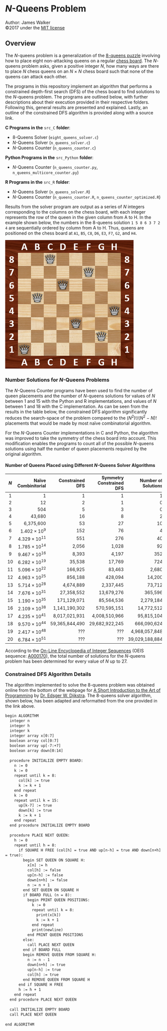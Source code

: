 # _N_-Queens Problem  
Author: James Walker  
©2017 under the [MIT license]  

## Overview  
The _N_-queens problem is a generalization of the [8-queens puzzle] involving 
how to place eight non-attacking queens on a regular [chess board]. The 
_N_-queens problem asks, given a positive integer _N_, how many ways are there 
to place _N_ chess queens on an _N_ × _N_ chess board such that none of the 
queens can attack each other.  

The programs in this repository implement an algorithm that performs a 
constrained depth-first search (DFS) of the chess board to find solutions to 
the _N_-queens problem. The programs are outlined below, with further 
descriptions about their execution provided in their respective folders. 
Following this, general results are presented and explained. Lastly, an outline 
of the constrained DFS algorithm is provided along with a source link.  

**C Programs in the** `src_C` **folder**:  
- 8-Queens Solver (`eight_queens_solver.c`)  
- _N_-Queens Solver (`n_queens_solver.c`)  
- _N_-Queens Counter (`n_queens_counter.c`)  

**Python Programs in the** `src_Python` **folder**:  
- _N_-Queens Counter (`n_queens_counter.py`, `n_queens_multicore_counter.py`)  

**R Programs in the** `src_R` **folder**:  
- _N_-Queens Solver (`n_queens_solver.R`)  
- _N_-Queens Counter (`n_queens_counter.R`, `n_queens_counter_optimized.R`)  

Results from the solver program are output as a series of _N_ integers 
corresponding to the columns on the chess board, with each integer represents 
the row of the queen in the given column from A to H. In the example shown 
below, the numbers in the 8-queens solution `1 5 8 6 3 7 2 4` are sequentially 
ordered by column from A to H. Thus, queens are positioned on the chess board 
at `A1`, `B5`, `C8`, `D6`, `E3`, `F7`, `G2`, and `H4`.  

<img src="./img/8-Queens_Example.png" title="One Solution to the 8-Queens Problem" alt="8-Queens Solution Example" height="413" width="413"/>   
  
### Number Solutions for _N_-Queens Problems  
The _N_-Queens Counter programs have been used to find the number of queen 
placements and the number of _N_-queens solutions for values of _N_ between 1 
and 15 with the Python and R implementations, and values of _N_ between 1 and 
18 with the C implementation. As can be seen from the results in the table 
below, the constrained DFS algorithm significantly reduces the search-space of 
the problem compared to the (_N_<sup>2</sup>)!/(_N_<sup>2</sup> − _N_)! 
placements that would be made by most naïve combinatorial algorithm.  

For the _N_-Queens Counter implementations in C and Python, the algorithm was 
improved to take the symmetry of the chess board into account. This 
modification enables the programs to count all of the possible _N_-queens 
solutions using half the number of queen placements required by 
the original algorithm.  

#### Number of Queens Placed using Different _N_-Queens Solver Algorithms  
| _N_ | Naïve Combinitorial | Constrained DFS | Symmetry Constrained DFS | Number of Solutions |  
|:---:|------------------------:|---------------:|---------------:|---------------:|  
|   1 |                       1 |              1 |              1 |              1 |  
|   2 |                      12 |              2 |              1 |              0 |  
|   3 |                     504 |              5 |              3 |              0 |  
|   4 |                  43,680 |             16 |              8 |              2 |  
|   5 |               6,375,600 |             53 |             27 |             10 |  
|   6 |  1.402 × 10<sup>9</sup> |            152 |             76 |              4 |  
|   7 | 4.329 × 10<sup>11</sup> |            551 |            276 |             40 |  
|   8 | 1.785 × 10<sup>14</sup> |          2,056 |          1,028 |             92 |  
|   9 | 9.467 × 10<sup>16</sup> |          8,393 |          4,197 |            352 |  
|  10 | 6.282 × 10<sup>19</sup> |         35,538 |         17,769 |            724 |  
|  11 | 5.096 × 10<sup>22</sup> |        166,925 |         83,463 |          2,680 |  
|  12 | 4.963 × 10<sup>25</sup> |        856,188 |        428,094 |         14,200 |  
|  13 | 5.714 × 10<sup>28</sup> |      4,674,889 |      2,337,445 |         73,712 |  
|  14 | 7.676 × 10<sup>31</sup> |     27,358,552 |     13,679,276 |        365,596 |  
|  15 | 1.190 × 10<sup>35</sup> |    171,129,071 |     85,564,536 |      2,279,184 |  
|  16 | 2.109 × 10<sup>38</sup> |  1,141,190,302 |    570,595,151 |     14,772,512 |  
|  17 | 4.235 × 10<sup>41</sup> |  8,017,021,931 |  4,008,510,966 |     95,815,104 |  
|  18 | 9.570 × 10<sup>44</sup> | 59,365,844,490 | 29,682,922,245 |    666,090,624 |
|  19 | 2.417 × 10<sup>48</sup> |            ??? |            ??? |  4,968,057,848 |
|  20 | 6.784 × 10<sup>51</sup> |            ??? |            ??? | 39,029,188,884 |

According to the [On-Line Encyclopedia of Integer Sequences] \(OEIS sequence: 
[A000170]), the total number of solutions for the _N_-queens problem has been 
determined for every value of _N_ up to 27.  

### Constrained DFS Algorithm Details  
The algorithm implemented to solve the 8-queens problem was obtained online 
from the bottom of the webpage for 
[A Short Introduction to the Art of Programming] by [Dr. Edsger W. Dijkstra]. 
The 8-queens solver algorithm, shown below, has been adapted and reformatted 
from the one provided in the link above.  

```
begin ALGORITHM  
  integer n  
  integer h  
  integer k  
  integer array x[0:7]  
  boolean array col[0:7]  
  boolean array up[-7:+7]  
  boolean array down[0:14]  
  
  procedure INITIALIZE EMPTY BOARD:  
    n := 0  
    k := 0  
    repeat until k = 8:  
      col[k] := true  
      k := k + 1  
    end repeat  
    k := 0  
    repeat until k = 15:  
      up[k-7] := true  
      down[k] := true  
      k := k + 1  
    end repeat  
  end procedure INITIALIZE EMPTY BOARD

  procedure PLACE NEXT QUEEN:  
    h := 0  
    repeat until h = 8:  
      if SQUARE H FREE (col[h] = true AND up[n-h] = true AND down[n+h] = true):  
        begin SET QUEEN ON SQUARE H:  
          x[n] := h  
          col[h] := false  
          up[n-h] := false  
          down[n+h] := false  
          n := n + 1  
        end SET QUEEN ON SQUARE H  
        if BOARD FULL (n = 8):  
          begin PRINT QUEEN POSITIONS:  
            k := 0  
            repeat until k = 8:  
              print(x[k])  
              k := k + 1  
            end repeat  
            print(newline)  
          end PRINT QUEEN POSITIONS  
        else:  
          call PLACE NEXT QUEEN  
        end if BOARD FULL  
        begin REMOVE QUEEN FROM SQUARE H:  
          n := n - 1  
          down[n+h] := true  
          up[n-h] := true  
          col[h] := true  
        end REMOVE QUEEN FROM SQUARE H  
      end if SQUARE H FREE  
      h := h + 1  
    end repeat  
  end procedure PLACE NEXT QUEEN  
  
  call INITIALIZE EMPTY BOARD
  call PLACE NEXT QUEEN  
  
end ALGORITHM  
```

[MIT license]: http://www.opensource.org/licenses/mit-license.php  
[8-queens puzzle]: http://wikipedia.org/wiki/Eight_queens_puzzle  
[chess board]: http://wikipedia.org/wiki/Chessboard  
[On-Line Encyclopedia of Integer Sequences]: http://oeis.org  
[A000170]: http://oeis.org/A000170  
[A Short Introduction to the Art of Programming]: http://www.cs.utexas.edu/users/EWD/transcriptions/EWD03xx/EWD316.9.html  
[Dr. Edsger W. Dijkstra]: http://wikipedia.org/wiki/Edsger_W._Dijkstra  
